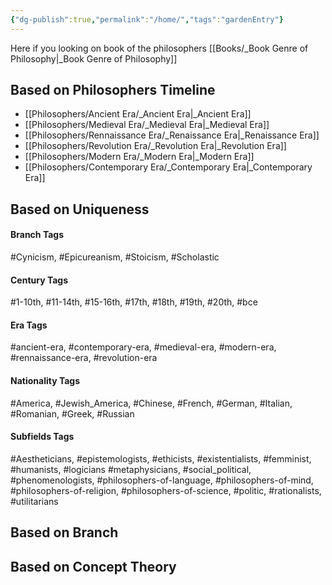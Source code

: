 ```yaml
---
{"dg-publish":true,"permalink":"/home/","tags":"gardenEntry"}
---
```


Here if you looking on book of the philosophers [[Books/_Book Genre of Philosophy\|_Book Genre of Philosophy]]

## Based on Philosophers Timeline


<div class="transclusion internal-embed is-loaded"><div class="markdown-embed">



- [[Philosophers/Ancient Era/_Ancient Era\|_Ancient Era]]
- [[Philosophers/Medieval Era/_Medieval Era\|_Medieval Era]]
- [[Philosophers/Rennaissance Era/_Renaissance Era\|_Renaissance Era]]
- [[Philosophers/Revolution Era/_Revolution Era\|_Revolution Era]]
- [[Philosophers/Modern Era/_Modern Era\|_Modern Era]]
- [[Philosophers/Contemporary Era/_Contemporary Era\|_Contemporary Era]]

</div></div>


## Based on Uniqueness
#### Branch Tags

<div class="transclusion internal-embed is-loaded"><div class="markdown-embed">



#Cynicism, #Epicureanism, #Stoicism, #Scholastic

</div></div>


#### Century Tags

<div class="transclusion internal-embed is-loaded"><div class="markdown-embed">



#1-10th, #11-14th, #15-16th, #17th, #18th, #19th, #20th, #bce

</div></div>


#### Era Tags

<div class="transclusion internal-embed is-loaded"><div class="markdown-embed">



#ancient-era, #contemporary-era, #medieval-era, #modern-era, #rennaissance-era, #revolution-era

</div></div>


#### Nationality Tags

<div class="transclusion internal-embed is-loaded"><div class="markdown-embed">



#America, #Jewish_America, #Chinese, #French, #German, #Italian, #Romanian, #Greek, #Russian

</div></div>


#### Subfields Tags

<div class="transclusion internal-embed is-loaded"><div class="markdown-embed">



#Aestheticians, #epistemologists, #ethicists, #existentialists, #femminist, #humanists, #logicians #metaphysicians, #social_political, #phenomenologists, #philosophers-of-language, #philosophers-of-mind, #philosophers-of-religion, #philosophers-of-science, #politic, #rationalists, #utilitarians



</div></div>

## Based on Branch

<div class="transclusion internal-embed is-loaded"><div class="markdown-embed">





</div></div>


## Based on Concept Theory

<div class="transclusion internal-embed is-loaded"><div class="markdown-embed">





</div></div>

